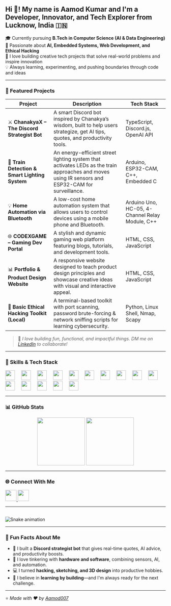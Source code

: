 <h2 align="left">Hi 👋! My name is Aamod Kumar and I'm a Developer, Innovator, and Tech Explorer from Lucknow, India 🇮🇳</h2>

🎓 Currently pursuing **B.Tech in Computer Science (AI & Data Engineering)**  
🧠 Passionate about **AI, Embedded Systems, Web Development, and Ethical Hacking**  
🚀 I love building creative tech projects that solve real-world problems and inspire innovation  
💡 Always learning, experimenting, and pushing boundaries through code and ideas

---

### 📌 Featured Projects

| Project | Description | Tech Stack |
|--------|-------------|------------|
| ⚔️ **ChanakyaX – The Discord Strategist Bot** | A smart Discord bot inspired by Chanakya’s wisdom, built to help users strategize, get AI tips, quotes, and productivity tools. | TypeScript, Discord.js, OpenAI API |
| 🚊 **Train Detection & Smart Lighting System** | An energy-efficient street lighting system that activates LEDs as the train approaches and moves using IR sensors and ESP32-CAM for surveillance. | Arduino, ESP32-CAM, C++, Embedded C |
| 💡 **Home Automation via Bluetooth** | A low-cost home automation system that allows users to control devices using a mobile phone and Bluetooth. | Arduino Uno, HC-05, 4-Channel Relay Module, C++ |
| 🌐 **CODEXGAME – Gaming Dev Portal** | A stylish and dynamic gaming web platform featuring blogs, tutorials, and development tools. | HTML, CSS, JavaScript |
| 📊 **Portfolio & Product Design Website** | A responsive website designed to teach product design principles and showcase creative ideas with visual and interactive appeal. | HTML, CSS, JavaScript |
| 🔐 **Basic Ethical Hacking Toolkit (Local)** | A terminal-based toolkit with port scanning, password brute-forcing & network sniffing scripts for learning cybersecurity. | Python, Linux Shell, Nmap, Scapy |

> 🧠 *I love building fun, functional, and impactful things. DM me on [LinkedIn](https://www.linkedin.com/in/aamod-kumar-9882782ab) to collaborate!*

---

### 🧠 Skills & Tech Stack

<div align="left">
  <img src="https://cdn.jsdelivr.net/gh/devicons/devicon/icons/javascript/javascript-original.svg" height="30" />
  <img width="12" />
  <img src="https://cdn.jsdelivr.net/gh/devicons/devicon/icons/typescript/typescript-original.svg" height="30" />
  <img width="12" />
  <img src="https://cdn.jsdelivr.net/gh/devicons/devicon/icons/python/python-original.svg" height="30" />
  <img width="12" />
  <img src="https://cdn.jsdelivr.net/gh/devicons/devicon/icons/java/java-original.svg" height="30" />
  <img width="12" />
  <img src="https://cdn.jsdelivr.net/gh/devicons/devicon/icons/html5/html5-original.svg" height="30" />
  <img width="12" />
  <img src="https://cdn.jsdelivr.net/gh/devicons/devicon/icons/css3/css3-original.svg" height="30" />
  <img width="12" />
  <img src="https://cdn.jsdelivr.net/gh/devicons/devicon/icons/mysql/mysql-original.svg" height="30" />
  <img width="12" />
  <img src="https://cdn.jsdelivr.net/gh/devicons/devicon/icons/github/github-original.svg" height="30" />
  <img width="12" />
  <img src="https://cdn.jsdelivr.net/gh/devicons/devicon/icons/git/git-original.svg" height="30" />
  <img width="12" />
  <img src="https://cdn.jsdelivr.net/gh/devicons/devicon/icons/arduino/arduino-original.svg" height="30" />
  <img width="12" />
  <img src="https://cdn.jsdelivr.net/gh/devicons/devicon/icons/linux/linux-original.svg" height="30" />
  <img width="12" />
  <img src="https://cdn.jsdelivr.net/gh/devicons/devicon/icons/opencv/opencv-original.svg" height="30" />
  <img width="12" />
  <img src="https://cdn.jsdelivr.net/gh/devicons/devicon/icons/tensorflow/tensorflow-original.svg" height="30" />
  <img width="12" />
  <img src="https://cdn.jsdelivr.net/gh/devicons/devicon/icons/figma/figma-original.svg" height="30" />
  <img width="12" />
  <img src="https://cdn.jsdelivr.net/gh/devicons/devicon/icons/tailwindcss/tailwindcss-original-wordmark.svg" height="30" />
</div>

---

### 📊 GitHub Stats

<div align="center">
  <img src="https://github-readme-stats.vercel.app/api?username=Aamod007&hide_title=false&hide_rank=false&show_icons=true&include_all_commits=true&count_private=true&disable_animations=false&theme=dracula&locale=en&hide_border=false" height="150" />
  <img src="https://github-readme-stats.vercel.app/api/top-langs?username=Aamod007&locale=en&hide_title=false&layout=compact&card_width=320&langs_count=6&theme=dracula&hide_border=false" height="150" />
</div>

---

### 🌐 Connect With Me

<div align="left">
  <a href="https://www.instagram.com/aamodkumar06/?next=%2F" target="_blank">
    <img src="https://img.shields.io/static/v1?message=Instagram&logo=instagram&label=&color=E4405F&logoColor=white&labelColor=&style=for-the-badge" height="35" />
  </a>
  <a href="https://www.linkedin.com/in/aamod-kumar-9882782ab" target="_blank">
    <img src="https://img.shields.io/static/v1?message=LinkedIn&logo=linkedin&label=&color=0077B5&logoColor=white&labelColor=&style=for-the-badge" height="35" />
  </a>
</div>

---

<br clear="both">

<img src="https://raw.githubusercontent.com/Aamod007/Aamod007/output/snake.svg" alt="Snake animation" />

---

### 🤹 Fun Facts About Me

- 🧠 I built a **Discord strategist bot** that gives real-time quotes, AI advice, and productivity boosts.
- 🧰 I love tinkering with **hardware and software**, combining sensors, AI, and automation.
- 💻 I turned **hacking, sketching, and 3D design** into productive hobbies.
- 🚀 I believe in **learning by building**—and I'm always ready for the next challenge.

---

⭐️ *Made with ❤️ by [Aamod007](https://github.com/Aamod007)*

